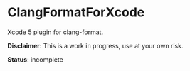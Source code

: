 ClangFormatForXcode
===================

Xcode 5 plugin for clang-format.

**Disclaimer**: This is a work in progress, use at your own risk.

**Status**: incomplete
